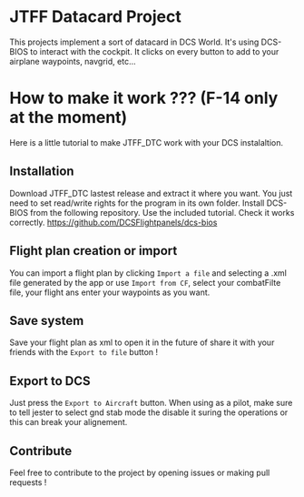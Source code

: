 # JTFF Datacard Project

This projects implement a sort of datacard in DCS World. It's using DCS-BIOS to interact with the cockpit. It clicks on every button to add to your airplane waypoints, navgrid, etc...

# How to make it work ??? (F-14 only at the moment)

Here is a little tutorial to make JTFF_DTC work with your DCS instalaltion.

## Installation

Download JTFF_DTC lastest release and extract it where you want. You just need to set read/write rights for the program in its own folder.
Install DCS-BIOS from the following repository. Use the included tutorial. Check it works correctly. https://github.com/DCSFlightpanels/dcs-bios

## Flight plan creation or import

You can import a flight plan by clicking `Import a file` and selecting a .xml file generated by the app or use `Import from CF`, select your combatFilte file, your flight ans enter your waypoints as you want.

## Save system

Save your flight plan as xml to open it in the future of share it with your friends with the `Export to file` button !
## Export to DCS

Just press the `Export to Aircraft` button.
When using as a pilot, make sure to tell jester to select gnd stab mode the disable it suring the operations or this can break your alignement.

## Contribute
Feel free to contribute to the project by opening issues or making pull requests !
